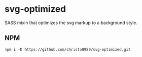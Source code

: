 # svg-optimized
SASS mixin that optimizes the svg markup to a background style.

## NPM
```
npm i -D https://github.com/christo8989/svg-optimized.git
```
